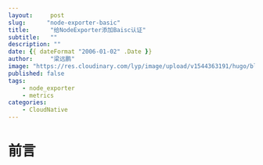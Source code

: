 ```yaml
---
layout:     post 
slug:      "node-exporter-basic"
title:      "给NodeExporter添加Baisc认证"
subtitle:   ""
description: ""
date: {{ dateFormat "2006-01-02" .Date }}
author:     "梁远鹏"
image: "https://res.cloudinary.com/lyp/image/upload/v1544363191/hugo/blog.github.io/743a4e9227e1f14cb24a1eb6db29e183.jpg"
published: false
tags:
    - node_exporter
    - metrics
categories: 
    - CloudNative
---  
```


# 前言  
